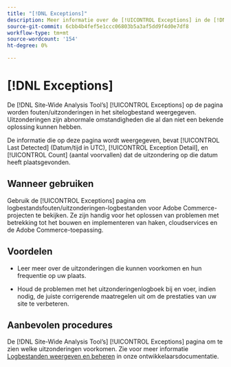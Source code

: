 ```yaml
---
title: "[!DNL Exceptions]"
description: Meer informatie over de [!UICONTROL Exceptions] in de [!DNL Site-Wide Analysis Tool], wanneer deze wordt gebruikt, de voordelen ervan en de beste praktijken.
source-git-commit: 6cbb4b4fef5e1ccc06803b5a3af5dd9f4d0e7df8
workflow-type: tm+mt
source-wordcount: '154'
ht-degree: 0%

---
```


# [!DNL Exceptions]

De [!DNL Site-Wide Analysis Tool’s] [!UICONTROL Exceptions] op de pagina worden fouten/uitzonderingen in het sitelogbestand weergegeven. Uitzonderingen zijn abnormale omstandigheden die al dan niet een bekende oplossing kunnen hebben.

De informatie die op deze pagina wordt weergegeven, bevat [!UICONTROL Last Detected] (Datum/tijd in UTC), [!UICONTROL Exception Detail], en [!UICONTROL Count] (aantal voorvallen) dat de uitzondering op die datum heeft plaatsgevonden.

## Wanneer gebruiken

Gebruik de [!UICONTROL Exceptions] pagina om logbestandsfouten/uitzonderingen-logbestanden voor Adobe Commerce-projecten te bekijken. Ze zijn handig voor het oplossen van problemen met betrekking tot het bouwen en implementeren van haken, cloudservices en de Adobe Commerce-toepassing.

## Voordelen

* Leer meer over de uitzonderingen die kunnen voorkomen en hun frequentie op uw plaats.

* Houd de problemen met het uitzonderingenlogboek bij en voer, indien nodig, de juiste corrigerende maatregelen uit om de prestaties van uw site te verbeteren.

## Aanbevolen procedures

De [!DNL Site-Wide Analysis Tool’s] [!UICONTROL Exceptions] pagina om te zien welke uitzonderingen voorkomen. Zie voor meer informatie [Logbestanden weergeven en beheren](https://devdocs.magento.com/cloud/project/log-locations.html) in onze ontwikkelaarsdocumentatie.
